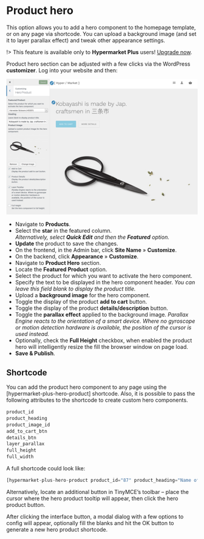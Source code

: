 # Product hero

This option allows you to add a hero component to the homepage template, or on any page via shortcode. You can upload a background image (and set it to layer parallax effect) and tweak other appearance settings.

!> This feature is available only to **Hypermarket Plus** users! [Upgrade now](https://www.mypreview.one).

Product hero section can be adjusted with a few clicks via the WordPress **customizer**. Log into your website and then:

![Product hero](img/product-hero.png)

* Navigate to **Products**.
* Select the **star** in the featured column.<br/>
*Alternatively, select **Quick Edit** and then the **Featured** option.*
* **Update** the product to save the changes.
* On the frontend, in the Admin bar, click **Site Name** » **Customize**.
* On the backend, click **Appearance** » **Customize**.
* Navigate to **Product Hero** section.
* Locate the **Featured Product** option.
* Select the product for which you want to activate the hero component.
* Specify the text to be displayed in the hero component header.
*You can leave this field blank to display the product title.*
* Upload a **background image** for the hero component.
* Toggle the display of the product **add to cart** button.
* Toggle the display of the product **details/description** button.
* Toggle the **parallax effect** applied to the background image.
*Parallax Engine reacts to the orientation of a smart device. Where no gyroscope or motion detection hardware is available, the position of the cursor is used instead.*
* Optionally, check the **Full Height** checkbox, when enabled the product hero will intelligently resize the fill the browser window on page load.
* **Save & Publish**.

## Shortcode

You can add the product hero component to any page using the [hypermarket-plus-hero-product] shortcode. Also, it is possible to pass the following attributes to the shortcode to create custom hero components.

```php
product_id
product_heading
product_image_id
add_to_cart_btn
details_btn
layer_parallax
full_height
full_width
```

A full shortcode could look like:

```php
[hypermarket-plus-hero-product product_id="87" product_heading="Name of the product goes here" product_image_id="2507" add_to_cart_btn="true" details_btn="true" layer_parallax="true" full_height="false" full_width="true"]
```

Alternatively, locate an additional button in TinyMCE’s toolbar – place the cursor where the hero product tooltip will appear, then click the hero product button.

After clicking the interface button, a modal dialog with a few options to config will appear, optionally fill the blanks and hit the OK button to generate a new hero product shortcode.
